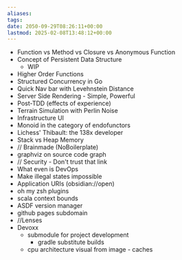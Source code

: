 ```yaml
---
aliases: 
tags: 
date: 2050-09-29T08:26:11+00:00
lastmod: 2025-02-08T13:48:12+00:00
---
```

- Function vs Method vs Closure vs Anonymous Function
- Concept of Persistent Data Structure
	- WIP
- Higher Order Functions
- Structured Concurrency in Go
- Quick Nav bar with Levehnstein Distance
- Server Side Rendering - Simple, Powerful
- Post-TDD (effects of experience)
- Terrain Simulation with Perlin Noise
- Infrastructure UI
- Monoid in the category of endofunctors
- Lichess' Thibault: the 138x developer
- Stack vs Heap Memory
- // Brainmade (NoBoilerplate)
- graphviz on source code graph
- // Security - Don't trust that link
- What even is DevOps
- Make illegal states impossible
- Application URIs (obsidian://open)
- oh my zsh plugins
- scala context bounds
-  ASDF version manager
- github pages subdomain
- //Lenses
- Devoxx
	- submodule for project development
		- gradle substitute builds
	- cpu architecture visual from image - caches